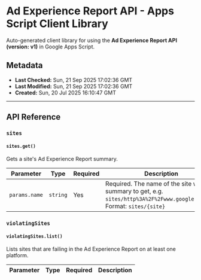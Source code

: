 # Ad Experience Report API - Apps Script Client Library

Auto-generated client library for using the **Ad Experience Report API (version: v1)** in Google Apps Script.

## Metadata

- **Last Checked:** Sun, 21 Sep 2025 17:02:36 GMT
- **Last Modified:** Sun, 21 Sep 2025 17:02:36 GMT
- **Created:** Sun, 20 Jul 2025 16:10:47 GMT



---

## API Reference

### `sites`

#### `sites.get()`

Gets a site's Ad Experience Report summary.

| Parameter | Type | Required | Description |
|---|---|---|---|
| `params.name` | `string` | Yes | Required. The name of the site whose summary to get, e.g. `sites/http%3A%2F%2Fwww.google.com%2F`. Format: `sites/{site}` |

### `violatingSites`

#### `violatingSites.list()`

Lists sites that are failing in the Ad Experience Report on at least one platform.

| Parameter | Type | Required | Description |
|---|---|---|---|
